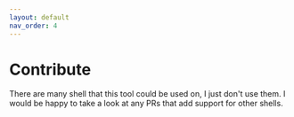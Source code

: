 ```yaml
---
layout: default
nav_order: 4
---
```


# Contribute

There are many shell that this tool could be used on, I just don't use them.  I would be happy to take a look at any PRs that add support for other shells.
